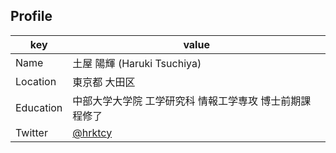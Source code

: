 ## Profile
|  key  |  value  |
| ---- | ---- |
|  Name  |  土屋 陽輝 (Haruki Tsuchiya)  |
|  Location  |  東京都 大田区  |
|  Education  |  中部大学大学院 工学研究科 情報工学専攻 博士前期課程修了 |
|  Twitter  |  [@hrktcy](https://twitter.com/hrktcy)  |
